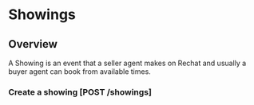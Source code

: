 # Showings

## Overview
A Showing is an event that a seller agent makes on Rechat and usually a buyer
agent can book from available times.

### Create a showing [POST /showings]
<!-- include(tests/showings/create.md) -->
